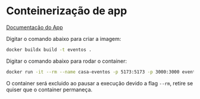# Conteinerização de app

[Documentação do App](./README-app.md)

Digitar o comando abaixo para criar a imagem:

```sh
docker buildx build -t eventos .
```

Digitar o comando abaixo para rodar o container:
```sh
docker run -it --rm --name casa-eventos -p 5173:5173 -p 3000:3000 eventos
```

O container será excluido ao pausar a execução devido a flag `--rm`, retire se quiser que o container permaneça.